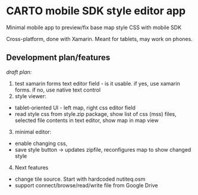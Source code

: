 # CARTO mobile SDK style editor app
Minimal mobile app to preview/fix base map style CSS with mobile SDK

Cross-platform, done with Xamarin. Meant for tablets, may work on phones.

## Development plan/features

_draft plan:_

1. test xamarin forms text editor field - is it usable. if yes, use xamarin forms. if no, use native text control
2. style viewer: 
  - tablet-oriented UI - left map, right css editor field
  - read style css from style.zip package, show list of css (mss) files, selected file contents in text editor, show map in map view
3. minimal editor:
 - enable changing css, 
 - save style button -> updates zipfile, reconfigures map to show changed style
4. Next features
 - change tile source. Start with hardcoded nutiteq.osm
 - support connect/browse/read/write file from Google Drive
